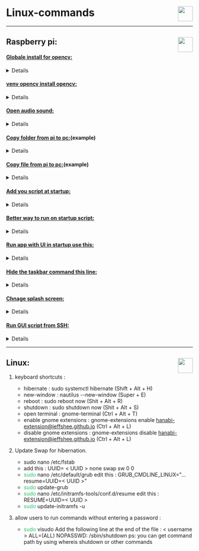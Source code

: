 # Linux-commands<img height="40px" align="right" src="https://upload.wikimedia.org/wikipedia/commons/3/35/Tux.svg" alt=""/>

---
## Raspberry pi: <img height="40px" align="right" src="https://www.vectorlogo.zone/logos/raspberrypi/raspberrypi-icon.svg" alt=""/>                          

#### **<ins>Globale install for opencv:</ins>**
 <details>
 <summary>Details</summary>

```shell<br>
sudo apt install python3-opencv
```
</details>

#### **<ins>venv opencv install opencv:</ins>**
 <details>
 <summary>Details</summary>
 
```shell
pip install --upgrade pip
```
```shell
pip install opencv-python
```
- To track the process:
```shell
pip install opencv-python --verbose 
``` 
</details>

#### **<ins>Open audio sound:</ins>**
 <details>
 <summary>Details</summary>
 
```shell
alsamixer
```
</details>

#### **<ins>Copy folder from pi to pc:</ins>**(example)
 <details>
 <summary>Details</summary>
 
```
scp -r pi@192.168.68.150:~/MUSICAL_DOOR_BELL /C:\Users\PC\Documents\Python\MUSICAL_DOOR_BELL_OUTDOOR
```
</details>

#### **<ins>Copy file from pi to pc:</ins>**(example)
 <details>
 <summary>Details</summary>
 
```
scp pi@192.168.68.150:~/MUSICAL_DOOR_BELL/main.py /C:\Users\PC\Documents\Python\MUSICAL_DOOR_BELL_OUTDOOR
```
 </details>

#### **<ins>Add you script at startup:</ins>**
 <details>
 <summary>Details</summary>
 
```shell
sudo crontab -e
```
- Add this to the end:(example)
```shell
@reboot python3 /home/pi/MUSICAL_DOOR_BELL/main.py &
```
  - If you want to add log-file:(example)
```shell
  @reboot sudo /usr/bin/python3 /home/pi/MUSICAL_DOOR_BELL/main.py > /home/pi/MUSICAL_DOOR_BELL/logfile.log 2>&1 &
```
</details>

#### **<ins>Better way to run on startup script:</ins>**
 <details>
 <summary>Details</summary>
 
```shell
sudo nano /etc/rc.local
```
- If you want delay
```shell
sleep 30
```
- Add this to the end:(example)
```shell
su -c "python3 /path/to/your/script.py > /path/to/your/logfile.log 2>&1" pi &
```
- Update permission:
```shell
sudo chmod +x /etc/rc.local
```
</details>

#### **<ins>Run app with UI in startup use this:</ins>**
 <details>
 <summary>Details</summary>
 
```shell
sudo nano /etc/xdg/lxsession/LXDE-pi/autostart
```
- Add this in the end:(example)
```shell
@/usr/bin/python /home/pi/example.py
```
</details>

#### **<ins>Hide the taskbar command this line:</ins>**
 <details>
 <summary>Details</summary>
 
```shell
sudo nano /etc/xdg/lxsession/LXDE-pi/autostart
```
- Command this line:
```shell
#@lxpanel --profile LXDE-pi
```
</details>

#### **<ins>Chnage splash screen:</ins>**
 <details>
 <summary>Details</summary>
 
- first change the splash image in what you like in this dir:
  - /usr/share/plymouth/themes/pix
  - then run this command:
```shell
sudo plymouth-set-default-theme --rebuild-initrd pix
```
- Disable rainbow splash:
	- Add or edit this line:
```shell
disable_splash=1 to /boot/config.txt
```
- To remove the blinking curse add this:
```shell
vt.global_cursor_default=0 
```
- To:
```shell
/boot/cmdline.txt
```
- Mute kernel logs (only show critical errors) Add:
```shell
loglevel=3
```
- To:
```shell
/boot/cmdline.txt 
```
</details>

#### **<ins>Run GUI script from SSH:</ins>**
 <details>
 <summary>Details</summary>
 
- Run this command:
```shell
export DISPLAY=:0
```
- Now you can run the script
</details>

---
## Linux:<img height="40px" align="right" src="https://www.debian.org/logos/openlogo-nd.svg" alt=""/>    

 1. keyboard shortcuts  : 
	-  hibernate : sudo systemctl hibernate (Shift + Alt + H)
	-  new-window : nautilus --new-window (Super + E)
	-  reboot : sudo reboot now (Shit + Alt + R)
	-  shutdown : sudo shutdown now (Shit + Alt + S)
	-  open terminal : gnome-terminal (Ctrl + Alt + T)
	-  enable gnome extensions : gnome-extensions enable hanabi-extension@jeffshee.github.io (Ctrl + Alt + L)
	-  disable gnome extensions : gnome-extensions disable hanabi-extension@jeffshee.github.io (Ctrl + Alt + L)
	
2. Update Swap for hibernation.
	- sudo nano /etc/fstab
	- add this : UUID= < UUID >          none            swap    sw              0       0
	-  <font color="#2DC26B">sudo</font> nano /etc/default/grub 
		  edit this : GRUB_CMDLINE_LINUX="... resume=UUID=< UUID >"
	-  <font color="#2DC26B">sudo</font> update-grub
	-  <font color="#2DC26B">sudo</font> nano /etc/initramfs-tools/conf.d/resume
		  edit this : RESUME=UUID=< UUID >
	-  <font color="#2DC26B">sudo</font> update-initramfs -u
4. allow users to run commands without entering a password : 
	-  <font color="#2DC26B">sudo</font> visudo
	  Add the following line at the end of the file : < username > ALL=(ALL) NOPASSWD: /sbin/shutdown 
		  ps: you can get command path by using whereis shutdown or other commands
